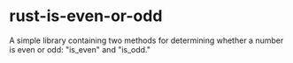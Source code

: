 # rust-is-even-or-odd

A simple library containing two methods for determining whether a number is even or odd: "is_even" and "is_odd."
